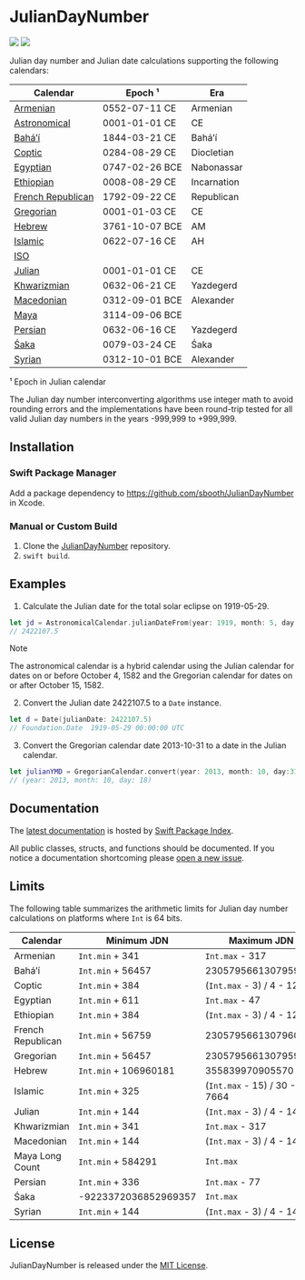 # JulianDayNumber

[![](https://img.shields.io/endpoint?url=https%3A%2F%2Fswiftpackageindex.com%2Fapi%2Fpackages%2Fsbooth%2FJulianDayNumber%2Fbadge%3Ftype%3Dswift-versions)](https://swiftpackageindex.com/sbooth/JulianDayNumber)
[![](https://img.shields.io/endpoint?url=https%3A%2F%2Fswiftpackageindex.com%2Fapi%2Fpackages%2Fsbooth%2FJulianDayNumber%2Fbadge%3Ftype%3Dplatforms)](https://swiftpackageindex.com/sbooth/JulianDayNumber)

Julian day number and Julian date calculations supporting the following calendars:

| Calendar | Epoch ¹ | Era |
| --- | --- | --- |
| [Armenian](https://swiftpackageindex.com/sbooth/juliandaynumber/main/documentation/juliandaynumber/armeniancalendar) | 0552-07-11 CE | Armenian |
| [Astronomical](https://swiftpackageindex.com/sbooth/juliandaynumber/main/documentation/juliandaynumber/astronomicalcalendar) | 0001-01-01 CE | CE |
| [Baháʼí](https://swiftpackageindex.com/sbooth/juliandaynumber/main/documentation/juliandaynumber/bahaicalendar) | 1844-03-21 CE | Baháʼí |
| [Coptic](https://swiftpackageindex.com/sbooth/juliandaynumber/main/documentation/juliandaynumber/copticcalendar) | 0284-08-29 CE | Diocletian |
| [Egyptian](https://swiftpackageindex.com/sbooth/juliandaynumber/main/documentation/juliandaynumber/egyptiancalendar) | 0747-02-26 BCE | Nabonassar |
| [Ethiopian](https://swiftpackageindex.com/sbooth/juliandaynumber/main/documentation/juliandaynumber/ethiopiancalendar) | 0008-08-29 CE | Incarnation |
| [French Republican](https://swiftpackageindex.com/sbooth/juliandaynumber/main/documentation/juliandaynumber/frenchrepublicancalendar) | 1792-09-22 CE | Republican |
| [Gregorian](https://swiftpackageindex.com/sbooth/juliandaynumber/main/documentation/juliandaynumber/gregoriancalendar) | 0001-01-03 CE | CE |
| [Hebrew](https://swiftpackageindex.com/sbooth/juliandaynumber/main/documentation/juliandaynumber/hebrewcalendar) | 3761-10-07 BCE | AM |
| [Islamic](https://swiftpackageindex.com/sbooth/juliandaynumber/main/documentation/juliandaynumber/islamiccalendar) | 0622-07-16 CE | AH |
| [ISO](https://swiftpackageindex.com/sbooth/juliandaynumber/main/documentation/juliandaynumber/isocalendar) | |
| [Julian](https://swiftpackageindex.com/sbooth/juliandaynumber/main/documentation/juliandaynumber/juliancalendar) | 0001-01-01 CE | CE |
| [Khwarizmian](https://swiftpackageindex.com/sbooth/juliandaynumber/main/documentation/juliandaynumber/khwarizmiancalendar) | 0632-06-21 CE | Yazdegerd |
| [Macedonian](https://swiftpackageindex.com/sbooth/juliandaynumber/main/documentation/juliandaynumber/macedoniancalendar) | 0312-09-01 BCE | Alexander |
| [Maya](https://swiftpackageindex.com/sbooth/juliandaynumber/main/documentation/juliandaynumber/mayacalendar) | 3114-09-06 BCE | |
| [Persian](https://swiftpackageindex.com/sbooth/juliandaynumber/main/documentation/juliandaynumber/persiancalendar) | 0632-06-16 CE | Yazdegerd |
| [Śaka](https://swiftpackageindex.com/sbooth/juliandaynumber/main/documentation/juliandaynumber/sakacalendar) | 0079-03-24 CE | Śaka |
| [Syrian](https://swiftpackageindex.com/sbooth/juliandaynumber/main/documentation/juliandaynumber/syriancalendar) | 0312-10-01 BCE | Alexander |

¹ Epoch in Julian calendar

The Julian day number interconverting algorithms use integer math to avoid rounding errors and the implementations have been round-trip tested for all valid Julian day numbers in the years -999,999 to +999,999.

## Installation

### Swift Package Manager

Add a package dependency to https://github.com/sbooth/JulianDayNumber in Xcode.

### Manual or Custom Build

1. Clone the [JulianDayNumber](https://github.com/sbooth/JulianDayNumber) repository.
2. `swift build`.

## Examples

1. Calculate the Julian date for the total solar eclipse on 1919-05-29.

```swift
let jd = AstronomicalCalendar.julianDateFrom(year: 1919, month: 5, day: 29)
// 2422107.5
```

> [!NOTE]
> The astronomical calendar is a hybrid calendar using the Julian calendar for dates on or before October 4, 1582 and the Gregorian calendar for dates on or after October 15, 1582.

2. Convert the Julian date 2422107.5 to a `Date` instance.

```swift
let d = Date(julianDate: 2422107.5)
// Foundation.Date	1919-05-29 00:00:00 UTC
```

3. Convert the Gregorian calendar date 2013-10-31 to a date in the Julian calendar.

```swift
let julianYMD = GregorianCalendar.convert(year: 2013, month: 10, day:31, to: JulianCalendar.self)
// (year: 2013, month: 10, day: 18)
```

## Documentation

The [latest documentation](https://swiftpackageindex.com/sbooth/JulianDayNumber/main/documentation/juliandaynumber) is hosted by [Swift Package Index](https://swiftpackageindex.com).

All public classes, structs, and functions should be documented. If you notice a documentation shortcoming please [open a new issue](https://github.com/sbooth/JulianDayNumber/issues/new/choose).

## Limits

The following table summarizes the arithmetic limits for Julian day number calculations on platforms where `Int` is 64 bits.

| Calendar | Minimum JDN | Maximum JDN |
| --- | --- | --- |
| Armenian | `Int.min` + 341 | `Int.max` - 317 |
| Baháʼí | `Int.min` + 56457 | 2305795661307959248 |
| Coptic | `Int.min` + 384 | (`Int.max` - 3) / 4 - 124 |
| Egyptian | `Int.min` + 611 | `Int.max` - 47 |
| Ethiopian | `Int.min` + 384 | (`Int.max` - 3) / 4 - 124 |
| French Republican | `Int.min` + 56759 | 2305795661307960548 |
| Gregorian | `Int.min` + 56457 | 2305795661307959247 |
| Hebrew | `Int.min` + 106960181 | 355839970905570 |
| Islamic | `Int.min` + 325 | (`Int.max` - 15) / 30 - 7664 |
| Julian | `Int.min` + 144 | (`Int.max` - 3) / 4 - 1401 |
| Khwarizmian | `Int.min` + 341 | `Int.max` - 317 |
| Macedonian | `Int.min` + 144 | (`Int.max` - 3) / 4 - 1401 |
| Maya Long Count | `Int.min` + 584291 | `Int.max` |
| Persian | `Int.min` + 336 | `Int.max` - 77 |
| Śaka | -9223372036852969357 | `Int.max` |
| Syrian | `Int.min` + 144 | (`Int.max` - 3) / 4 - 1401 |

## License

JulianDayNumber is released under the [MIT License](https://github.com/sbooth/JulianDayNumber/blob/main/LICENSE.txt).
